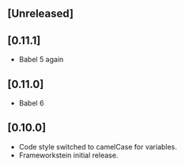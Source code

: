 
## [Unreleased]


## [0.11.1]
 - Babel 5 again

## [0.11.0]
 - Babel 6

## [0.10.0]
 - Code style switched to camelCase for variables.
 - Frameworkstein initial release.
